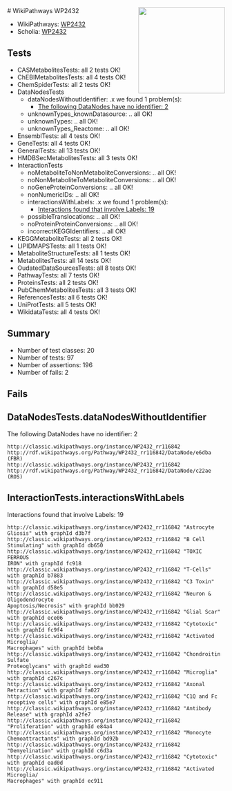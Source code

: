 <img style="float: right; width: 200px" src="https://upload.wikimedia.org/wikipedia/commons/thumb/8/83/Wplogo_with_text_500.png/640px-Wplogo_with_text_500.png" />
# WikiPathways WP2432

* WikiPathways: [WP2432](https://wikipathways.org/pathways/WP2432)
* Scholia: [WP2432](https://scholia.toolforge.org/wikipathways/WP2432)
## Tests
* CASMetabolitesTests: all 2 tests OK!
* ChEBIMetabolitesTests: all 4 tests OK!
* ChemSpiderTests: all 2 tests OK!
* DataNodesTests
    * dataNodesWithoutIdentifier: .x we found 1 problem(s):
        * [The following DataNodes have no identifier: 2](#d2d32fa1)
    * unknownTypes_knownDatasource: .. all OK!
    * unknownTypes: .. all OK!
    * unknownTypes_Reactome: .. all OK!
* EnsemblTests: all 4 tests OK!
* GeneTests: all 4 tests OK!
* GeneralTests: all 13 tests OK!
* HMDBSecMetabolitesTests: all 3 tests OK!
* InteractionTests
    * noMetaboliteToNonMetaboliteConversions: .. all OK!
    * noNonMetaboliteToMetaboliteConversions: .. all OK!
    * noGeneProteinConversions: .. all OK!
    * nonNumericIDs: .. all OK!
    * interactionsWithLabels: .x we found 1 problem(s):
        * [Interactions found that involve Labels: 19](#fe97a8c1)
    * possibleTranslocations: .. all OK!
    * noProteinProteinConversions: .. all OK!
    * incorrectKEGGIdentifiers: .. all OK!
* KEGGMetaboliteTests: all 2 tests OK!
* LIPIDMAPSTests: all 1 tests OK!
* MetaboliteStructureTests: all 1 tests OK!
* MetabolitesTests: all 14 tests OK!
* OudatedDataSourcesTests: all 8 tests OK!
* PathwayTests: all 7 tests OK!
* ProteinsTests: all 2 tests OK!
* PubChemMetabolitesTests: all 3 tests OK!
* ReferencesTests: all 6 tests OK!
* UniProtTests: all 5 tests OK!
* WikidataTests: all 4 tests OK!


## Summary

* Number of test classes: 20
* Number of tests: 97
* Number of assertions: 196
* Number of fails: 2

## Fails

<a name="d2d32fa1" />

## DataNodesTests.dataNodesWithoutIdentifier

The following DataNodes have no identifier: 2
```
http://classic.wikipathways.org/instance/WP2432_rr116842 http://rdf.wikipathways.org/Pathway/WP2432_rr116842/DataNode/e6dba (FBR)
http://classic.wikipathways.org/instance/WP2432_rr116842 http://rdf.wikipathways.org/Pathway/WP2432_rr116842/DataNode/c22ae (ROS)
```

<a name="fe97a8c1" />

## InteractionTests.interactionsWithLabels

Interactions found that involve Labels: 19
```
http://classic.wikipathways.org/instance/WP2432_rr116842 "Astrocyte Gliosis" with graphId d3b7f
http://classic.wikipathways.org/instance/WP2432_rr116842 "B Cell Stimulating" with graphId db650
http://classic.wikipathways.org/instance/WP2432_rr116842 "TOXIC FERROUS
IRON" with graphId fc918
http://classic.wikipathways.org/instance/WP2432_rr116842 "T-Cells" with graphId b7883
http://classic.wikipathways.org/instance/WP2432_rr116842 "C3 Toxin" with graphId d58e5
http://classic.wikipathways.org/instance/WP2432_rr116842 "Neuron & 
Oligodendrocyte
Apoptosis/Necrosis" with graphId bb029
http://classic.wikipathways.org/instance/WP2432_rr116842 "Glial Scar" with graphId ece06
http://classic.wikipathways.org/instance/WP2432_rr116842 "Cytotoxic" with graphId fc9f4
http://classic.wikipathways.org/instance/WP2432_rr116842 "Activated Microglia/
Macrophages" with graphId beb8a
http://classic.wikipathways.org/instance/WP2432_rr116842 "Chondroitin Sulfate 
Proteoglycans" with graphId ead30
http://classic.wikipathways.org/instance/WP2432_rr116842 "Microglia" with graphId c267c
http://classic.wikipathways.org/instance/WP2432_rr116842 "Axonal Retraction" with graphId fa027
http://classic.wikipathways.org/instance/WP2432_rr116842 "C1Q and Fc receptive cells" with graphId e85e7
http://classic.wikipathways.org/instance/WP2432_rr116842 "Antibody Release" with graphId a2fe7
http://classic.wikipathways.org/instance/WP2432_rr116842 "Proliferation" with graphId e84a4
http://classic.wikipathways.org/instance/WP2432_rr116842 "Monocyte Chemoattractants" with graphId bd92b
http://classic.wikipathways.org/instance/WP2432_rr116842 "Demyelination" with graphId c6d3a
http://classic.wikipathways.org/instance/WP2432_rr116842 "Cytotoxic" with graphId ead0d
http://classic.wikipathways.org/instance/WP2432_rr116842 "Activated Microglia/
Macrophages" with graphId ec911
```

